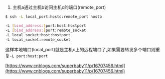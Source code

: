 1. 主机a通过主机b访问主机c的端口(remote_port)
```bash
$ ssh -L local_port:hostc:remote_port hostb
```
```bash
-L [bind_address:]port:host:hostport
-L [bind_address:]port:remote_socket
-L local_socket:host:hostport
-L local_socket:remote_socket
```
这样本地端口(local_port)就是主机c上的远程端口了,如果需要转发多个端口则重复`-L port:host:port`

[https://www.cnblogs.com/superbaby11/p/16707456.html](https://www.cnblogs.com/superbaby11/p/16707456.html)

